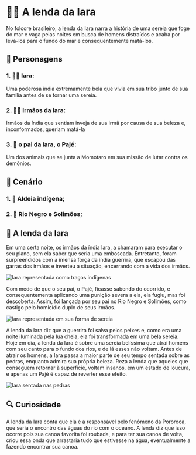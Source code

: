 
# 🧜‍♀️ A lenda da Iara 

No folcore brasileiro, a lenda da Iara narra a história de uma sereia que foge do mar e vaga pelas noites em busca de homens distraídos e acaba por levá-los para o fundo do mar e consequentemente matá-los.
## :dolls: Personagens
### 1. 🧜‍♀️ Iara: 
Uma poderosa índia extremamente bela que vivia em sua tribo junto de sua família antes de se tornar uma sereia.

### 2. :man::man: Irmãos da Iara: 
Irmãos da índia que sentiam inveja de sua irmã por causa de sua beleza e, inconformados, queriam matá-la

### 3. :older_man: o pai da Iara, o Pajé: 
Um dos animais que se junta a Momotaro em sua missão de lutar contra os demônios.

## :bridge_at_night: Cenário

### 1. :sunrise_over_mountains: Aldeia indígena;
### 2. :ocean: Rio Negro e Solimões;

## :scroll: A lenda da Iara
Em uma certa noite, os irmãos da índia Iara, a chamaram para executar o seu plano, sem ela saber que seria uma emboscada. Entretanto, foram surpreendidos com a imensa força da índia guerrira, que escapou das garras dos irmãos e inverteu a situação, encerrando com a vida dos irmãos.

![Iara representada como traços indígenas](https://mir-s3-cdn-cf.behance.net/project_modules/max_1200/2214df34478673.61f548bcf27a2.jpg)

Com medo de que o seu pai, o Pajé, ficasse sabendo do ocorrido, e consequentementa aplicando uma punição severa a ela, ela fugiu, mas foi descoberta. Assim, foi lançada por seu pai no Rio Negro e Solimões, como castigo pelo homicídio duplo de seus irmãos.

![Iara representada em sua forma de sereia](https://segredosdomundo.r7.com/wp-content/uploads/2020/10/lenda-da-iara-quem-foi-a-famosa-sereia-do-folclore-brasileiro.jpg)

A lenda da Iara diz que a guerrira foi salva pelos peixes e, como era uma noite iluminada pela lua cheia, ela foi transformada em uma bela sereia. Hoje em dia, a lenda da Iara é sobre uma sereia belíssima que atrai homens com seu canto para o fundo dos rios, e de lá esses não voltam.  Antes de atrair os homens, a Iara passa a maior parte de seu tempo sentada sobre as pedras, enquanto admira sua própria beleza. Reza a lenda que aqueles que conseguem retornar à superfície, voltam insanos, em um estado de loucura, e apenas um Pajé é capaz de reverter esse efeito.

![Iara sentada nas pedras](https://images.educamaisbrasil.com.br/content/banco_de_imagens/guia-de-estudo/D/lenda-da-iara-folclore.jpg)


## :mag: Curiosidade 
A lenda da Iara conta que ela é a responsável pelo fenômeno da Pororoca, que seria o encontro das águas do rio com o oceano. A lenda diz que isso ocorre pois sua canoa favorita foi roubada, e para ter sua canoa de volta, criou essa onda que arrastaria tudo que estivesse na água, eventualmente a fazendo encontrar sua canoa.